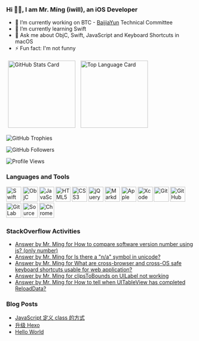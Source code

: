 ### Hi 👋🏿, I am Mr. Míng (iwill), an iOS Developer

- 🔭 I’m currently working on BTC - [BaijiaYun](https://www.baijiayun.com/) Technical Committee
- 🌱 I’m currently learning Swift
- 💬 Ask me about ObjC, Swift, JavaScript and Keyboard Shortcuts in macOS
- ⚡ Fun fact: I'm not funny

<p><!-- add `p` for margin-bottom -->
  <a href="#"><!-- add `a` for inline-block -->
    <img alt="GitHub Stats Card" src="https://github-readme-stats.vercel.app/api?username=iwill&count_private=true&include_all_commits=true&show_icons=true&disable_animations=true&theme=swift" valign="top" hspace="5px" vspace="5px" height="180px" /><!-- remove space before `/a` for link style --></a>
  <a href="#">
    <img alt="Top Language Card" src="https://github-readme-stats.vercel.app/api/top-langs/?username=iwill&langs_count=10&layout=compact&theme=swift" valign="top" hspace="5px" vspace="5px" height="180px" /></a>
</p>

![GitHub Trophies](https://github-profile-trophy.vercel.app/?username=iwill&column=9&margin-w=10&margin-h=10&no-bg=true&no-frame=true)

![GitHub Followers](https://img.shields.io/github/followers/iwill?label=Follow&style=social)

![Profile Views](https://komarev.com/ghpvc/?username=iwill)

### Languages and Tools

<div>
  <!-- Languages -->
  <img src="https://cdn.jsdelivr.net/gh/devicons/devicon/icons/swift/swift-original.svg" alt="Swift" width="40" height="40" />
  <img src="https://cdn.jsdelivr.net/gh/devicons/devicon/icons/objectivec/objectivec-plain.svg" alt="ObjC" width="40" height="40" />
  <img src="https://cdn.jsdelivr.net/gh/devicons/devicon/icons/javascript/javascript-original.svg" alt="JavaScript" width="40" height="40" />
  <img src="https://cdn.jsdelivr.net/gh/devicons/devicon/icons/html5/html5-original.svg" width="40" alt="HTML5" height="40" />
  <img src="https://cdn.jsdelivr.net/gh/devicons/devicon/icons/css3/css3-original.svg" width="40" alt="CSS3" height="40" />
  <img src="https://cdn.jsdelivr.net/gh/devicons/devicon/icons/jquery/jquery-original.svg" alt="jQuery" width="40" height="40" />
  <img src="https://cdn.jsdelivr.net/gh/devicons/devicon/icons/markdown/markdown-original.svg" alt="Markdown" width="40" height="40" />
  <!-- Tools -->
  <img src="https://cdn.jsdelivr.net/gh/devicons/devicon/icons/apple/apple-original.svg" alt="Apple" width="40" height="40" />
  <img src="https://cdn.jsdelivr.net/gh/devicons/devicon/icons/xcode/xcode-original.svg" alt="Xcode" width="40" height="40" />
  <img src="https://cdn.jsdelivr.net/gh/devicons/devicon/icons/git/git-original.svg" alt="Git" width="40" height="40" />
  <img src="https://cdn.jsdelivr.net/gh/devicons/devicon/icons/github/github-original.svg" alt="GitHub" width="40" height="40" />
  <img src="https://cdn.jsdelivr.net/gh/devicons/devicon/icons/gitlab/gitlab-original.svg" alt="GitLab" width="40" height="40" />
  <img src="https://cdn.jsdelivr.net/gh/devicons/devicon/icons/sourcetree/sourcetree-original.svg" alt="SourceTree" width="40" height="40" />
  <img src="https://cdn.jsdelivr.net/gh/devicons/devicon/icons/chrome/chrome-original.svg" alt="Chrome" width="40" height="40" />
</div>

### StackOverflow Activities

<!-- STACKOVERFLOW:START -->
- [Answer by Mr. Míng for How to compare software version number using js? &lpar;only number&rpar;](https://stackoverflow.com/questions/6832596/how-to-compare-software-version-number-using-js-only-number/72275309#72275309)
- [Answer by Mr. Míng for Is there a &quot;n/a&quot; symbol in unicode?](https://stackoverflow.com/questions/21894410/is-there-a-n-a-symbol-in-unicode/71491517#71491517)
- [Answer by Mr. Míng for What are cross-browser and cross-OS safe keyboard shortcuts usable for web application?](https://stackoverflow.com/questions/3329420/what-are-cross-browser-and-cross-os-safe-keyboard-shortcuts-usable-for-web-appli/68768625#68768625)
- [Answer by Mr. Míng for clipsToBounds on UILabel not working](https://stackoverflow.com/questions/50078463/clipstobounds-on-uilabel-not-working/68076341#68076341)
- [Answer by Mr. Míng for How to tell when UITableView has completed ReloadData?](https://stackoverflow.com/questions/16071503/how-to-tell-when-uitableview-has-completed-reloaddata/68031438#68031438)
<!-- STACKOVERFLOW:END -->

### Blog Posts

<!-- BLOG-POST-LIST:START -->
- [JavaScript 定义 class 的方式](https://iwill.im/2022/04/07/class-js/)
- [升级 Hexo](https://iwill.im/2022/02/09/updating-hexo/)
- [Hello World](https://iwill.im/2015/08/28/hello-world/)
<!-- BLOG-POST-LIST:END -->

<!--
**iwill/iwill** is a ✨ _special_ ✨ repository because its `README.md` (this file) appears on your GitHub profile.

Here are some ideas to get you started:

- 🔭 I’m currently working on ...
- 🌱 I’m currently learning ...
- 👯 I’m looking to collaborate on ...
- 🤔 I’m looking for help with ...
- 💬 Ask me about ...
- 📫 How to reach me: ...
- 😄 Pronouns: ...
- ⚡ Fun fact: ...
-->

